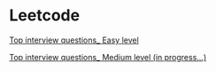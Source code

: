 # Leetcode

[Top interview questions_ Easy level](https://github.com/lxn1021/Leetcode/blob/master/Leetcode_Top_Easy.pdf)

[Top interview questions_ Medium level (in progress...)]()
